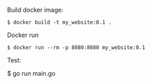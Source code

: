Build docker image:
```
$ docker build -t my_website:0.1 .
```
Docker run
```
$ docker run --rm -p 8080:8080 my_website:0.1
```


Test:

$ go run main.go